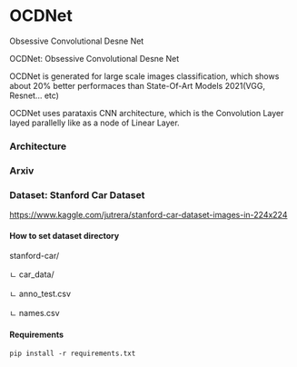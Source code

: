 # OCDNet
Obsessive Convolutional Desne Net


OCDNet: Obsessive Convolutional Desne Net

OCDNet is generated for large scale images classification, which shows about 20% better performaces than State-Of-Art Models 2021(VGG, Resnet... etc)

OCDNet uses parataxis CNN architecture, which is the Convolution Layer layed parallelly like as a node of Linear Layer.

### Architecture

### Arxiv

### Dataset: Stanford Car Dataset

https://www.kaggle.com/jutrera/stanford-car-dataset-images-in-224x224

#### How to set dataset directory

stanford-car/

ㄴ car_data/

ㄴ anno_test.csv

ㄴ names.csv

#### Requirements

```pip install -r requirements.txt```